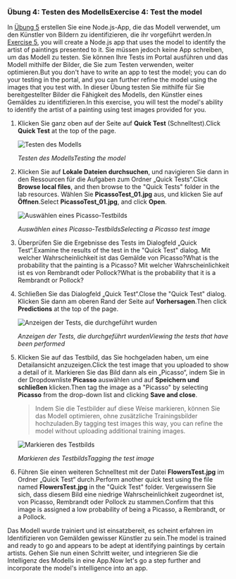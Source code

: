 ### <a name="exercise-4-test-the-model"></a><span data-ttu-id="d090b-101">Übung 4: Testen des Modells</span><span class="sxs-lookup"><span data-stu-id="d090b-101">Exercise 4: Test the model</span></span>

<span data-ttu-id="d090b-102">In [Übung 5](../5-build-app.yml) erstellen Sie eine Node.js-App, die das Modell verwendet, um den Künstler von Bildern zu identifizieren, die ihr vorgeführt werden.</span><span class="sxs-lookup"><span data-stu-id="d090b-102">In [Exercise 5](../5-build-app.yml), you will create a Node.js app that uses the model to identify the artist of paintings presented to it.</span></span> <span data-ttu-id="d090b-103">Sie müssen jedoch keine App schreiben, um das Modell zu testen. Sie können Ihre Tests im Portal ausführen und das Modell mithilfe der Bilder, die Sie zum Testen verwenden, weiter optimieren.</span><span class="sxs-lookup"><span data-stu-id="d090b-103">But you don't have to write an app to test the model; you can do your testing in the portal, and you can further refine the model using the images that you test with.</span></span> <span data-ttu-id="d090b-104">In dieser Übung testen Sie mithilfe für Sie bereitgestellter Bilder die Fähigkeit des Modells, den Künstler eines Gemäldes zu identifizieren.</span><span class="sxs-lookup"><span data-stu-id="d090b-104">In this exercise, you will test the model's ability to identify the artist of a painting using test images provided for you.</span></span>

1. <span data-ttu-id="d090b-105">Klicken Sie ganz oben auf der Seite auf **Quick Test** (Schnelltest).</span><span class="sxs-lookup"><span data-stu-id="d090b-105">Click **Quick Test** at the top of the page.</span></span>
 
    ![Testen des Modells](../images/portal-click-quick-test.png)

    <span data-ttu-id="d090b-107">_Testen des Modells_</span><span class="sxs-lookup"><span data-stu-id="d090b-107">_Testing the model_</span></span> 

1. <span data-ttu-id="d090b-108">Klicken Sie auf **Lokale Dateien durchsuchen**, und navigieren Sie dann in den Ressourcen für die Aufgaben zum Ordner „Quick Tests“.</span><span class="sxs-lookup"><span data-stu-id="d090b-108">Click **Browse local files**, and then browse to the "Quick Tests" folder in the lab resources.</span></span> <span data-ttu-id="d090b-109">Wählen Sie **PicassoTest_01.jpg** aus, und klicken Sie auf **Öffnen**.</span><span class="sxs-lookup"><span data-stu-id="d090b-109">Select **PicassoTest_01.jpg**, and click **Open**.</span></span>

    ![Auswählen eines Picasso-Testbilds](../images/portal-select-test-01.png)

    <span data-ttu-id="d090b-111">_Auswählen eines Picasso-Testbilds_</span><span class="sxs-lookup"><span data-stu-id="d090b-111">_Selecting a Picasso test image_</span></span> 

1. <span data-ttu-id="d090b-112">Überprüfen Sie die Ergebnisse des Tests im Dialogfeld „Quick Test“.</span><span class="sxs-lookup"><span data-stu-id="d090b-112">Examine the results of the test in the "Quick Test" dialog.</span></span> <span data-ttu-id="d090b-113">Mit welcher Wahrscheinlichkeit ist das Gemälde von Picasso?</span><span class="sxs-lookup"><span data-stu-id="d090b-113">What is the probability that the painting is a Picasso?</span></span> <span data-ttu-id="d090b-114">Mit welcher Wahrscheinlichkeit ist es von Rembrandt oder Pollock?</span><span class="sxs-lookup"><span data-stu-id="d090b-114">What is the probability that it is a Rembrandt or Pollock?</span></span>

1. <span data-ttu-id="d090b-115">Schließen Sie das Dialogfeld „Quick Test“.</span><span class="sxs-lookup"><span data-stu-id="d090b-115">Close the "Quick Test" dialog.</span></span> <span data-ttu-id="d090b-116">Klicken Sie dann am oberen Rand der Seite auf **Vorhersagen**.</span><span class="sxs-lookup"><span data-stu-id="d090b-116">Then click **Predictions** at the top of the page.</span></span>
 
    ![Anzeigen der Tests, die durchgeführt wurden](../images/portal-select-predictions.png)

    <span data-ttu-id="d090b-118">_Anzeigen der Tests, die durchgeführt wurden_</span><span class="sxs-lookup"><span data-stu-id="d090b-118">_Viewing the tests that have been performed_</span></span> 

1. <span data-ttu-id="d090b-119">Klicken Sie auf das Testbild, das Sie hochgeladen haben, um eine Detailansicht anzuzeigen.</span><span class="sxs-lookup"><span data-stu-id="d090b-119">Click the test image that you uploaded to show a detail of it.</span></span> <span data-ttu-id="d090b-120">Markieren Sie das Bild dann als ein „Picasso“, indem Sie in der Dropdownliste **Picasso** auswählen und auf **Speichern und schließen** klicken.</span><span class="sxs-lookup"><span data-stu-id="d090b-120">Then tag the image as a "Picasso" by selecting **Picasso** from the drop-down list and clicking **Save and close**.</span></span>

    > <span data-ttu-id="d090b-121">Indem Sie die Testbilder auf diese Weise markieren, können Sie das Modell optimieren, ohne zusätzliche Trainingsbilder hochzuladen.</span><span class="sxs-lookup"><span data-stu-id="d090b-121">By tagging test images this way, you can refine the model without uploading additional training images.</span></span>
 
    ![Markieren des Testbilds](../images/tag-test-image.png)

    <span data-ttu-id="d090b-123">_Markieren des Testbilds_</span><span class="sxs-lookup"><span data-stu-id="d090b-123">_Tagging the test image_</span></span> 

1. <span data-ttu-id="d090b-124">Führen Sie einen weiteren Schnelltest mit der Datei **FlowersTest.jpg** im Ordner „Quick Test“ durch.</span><span class="sxs-lookup"><span data-stu-id="d090b-124">Perform another quick test using the file named **FlowersTest.jpg** in the "Quick Test" folder.</span></span> <span data-ttu-id="d090b-125">Vergewissern Sie sich, dass diesem Bild eine niedrige Wahrscheinlichkeit zugeordnet ist, von Picasso, Rembrandt oder Pollock zu stammen.</span><span class="sxs-lookup"><span data-stu-id="d090b-125">Confirm that this image is assigned a low probability of being a Picasso, a Rembrandt, or a Pollock.</span></span>

<span data-ttu-id="d090b-126">Das Modell wurde trainiert und ist einsatzbereit, es scheint erfahren im Identifizieren von Gemälden gewisser Künstler zu sein.</span><span class="sxs-lookup"><span data-stu-id="d090b-126">The model is trained and ready to go and appears to be adept at identifying paintings by certain artists.</span></span> <span data-ttu-id="d090b-127">Gehen Sie nun einen Schritt weiter, und integrieren Sie die Intelligenz des Modells in eine App.</span><span class="sxs-lookup"><span data-stu-id="d090b-127">Now let's go a step further and incorporate the model's intelligence into an app.</span></span>